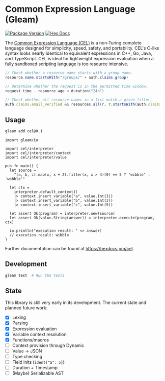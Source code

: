 # Common Expression Language (Gleam)

[![Package Version](https://img.shields.io/hexpm/v/cel)](https://hex.pm/packages/cel)
[![Hex Docs](https://img.shields.io/badge/hex-docs-ffaff3)](https://hexdocs.pm/cel/)

The [Common Expression Language (CEL)](https://github.com/google/cel-spec) is a non-Turing complete
language designed for simplicity, speed, safety, and portability.
CEL's C-like syntax looks nearly identical to equivalent expressions in C++, Go, Java, and TypeScript.
CEL is ideal for lightweight expression evaluation when a fully sandboxed scripting language is too resource intensive.

```java
// Check whether a resource name starts with a group name.
resource.name.startsWith("/groups/" + auth.claims.group)
```

```go
// Determine whether the request is in the permitted time window.
request.time - resource.age < duration("24h")
```

```typescript
// Check whether all resource names in a list match a given filter.
auth.claims.email_verified && resources.all(r, r.startsWith(auth.claims.email))
```

## Usage

```sh
gleam add cel@0.1
```

```gleam
import gleam/io

import cel/interpreter
import cel/interpreter/context
import cel/interpreter/value

pub fn main() {
  let source =
    "[a, b, c].map(x, x + 2).filter(x, x > 4)[0] == 5 ? 'wibble' : 'wobble'"

  let ctx =
    interpreter.default_context()
    |> context.insert_variable("a", value.Int(1))
    |> context.insert_variable("b", value.Int(3))
    |> context.insert_variable("c", value.Int(5))

  let assert Ok(program) = interpreter.new(source)
  let assert Ok(value.String(answer)) = interpreter.execute(program, ctx)

  io.println("execution result: " <> answer)
  // execution result: wibble
}
```

Further documentation can be found at <https://hexdocs.pm/cel>.

## Development

```sh
gleam test  # Run the tests
```

## State

This library is still very early in its development. The current state and planned future work:
- [x] Lexing
- [x] Parsing
- [x] Expression evaluation
- [x] Variable context resolution
- [x] Functions/macros
- [ ] Context provision through Dynamic
- [ ] Value → JSON
- [ ] Type checking
- [ ] Field inits (`ident{"a": 5}`)
- [ ] Duration + Timestamp
- [ ] (Maybe) Serializable AST
